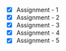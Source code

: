 - [x] Assignment - 1 <br>
- [x] Assignment - 2 <br>
- [x] Assignment - 3 <br>
- [x] Assignment - 4 <br>
- [x] Assignment - 5 <br>
